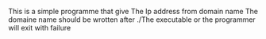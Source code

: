 This is a simple programme that give The Ip address from domain name 
The domaine name should be wrotten after ./The executable <domain name> or the programmer will exit with failure 
